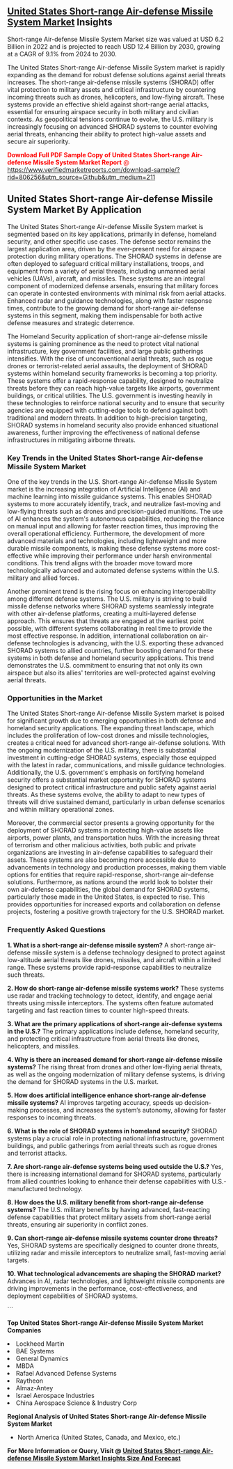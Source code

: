 <h2><a href="https://www.verifiedmarketreports.com/download-sample/?rid=806256&amp;utm_source=Github&amp;utm_medium=211" target="_blank">United States Short-range Air-defense Missile System Market</a> Insights</h2><p>Short-range Air-defense Missile System Market size was valued at USD 6.2 Billion in 2022 and is projected to reach USD 12.4 Billion by 2030, growing at a CAGR of 9.1% from 2024 to 2030.</p><p><p>The United States Short-range Air-defense Missile System market is rapidly expanding as the demand for robust defense solutions against aerial threats increases. The short-range air-defense missile systems (SHORAD) offer vital protection to military assets and critical infrastructure by countering incoming threats such as drones, helicopters, and low-flying aircraft. These systems provide an effective shield against short-range aerial attacks, essential for ensuring airspace security in both military and civilian contexts. As geopolitical tensions continue to evolve, the U.S. military is increasingly focusing on advanced SHORAD systems to counter evolving aerial threats, enhancing their ability to protect high-value assets and secure air superiority. <p><span class=""><span style="color: #ff0000;"><strong>Download Full PDF Sample Copy of United States Short-range Air-defense Missile System Market Report</strong> @ </span><a href="https://www.verifiedmarketreports.com/download-sample/?rid=806256&amp;utm_source=Github&amp;utm_medium=211" target="_blank">https://www.verifiedmarketreports.com/download-sample/?rid=806256&amp;utm_source=Github&amp;utm_medium=211</a></span></p></p><h2>United States Short-range Air-defense Missile System Market By Application</h2><p>The United States Short-range Air-defense Missile System market is segmented based on its key applications, primarily in defense, homeland security, and other specific use cases. The defense sector remains the largest application area, driven by the ever-present need for airspace protection during military operations. The SHORAD systems in defense are often deployed to safeguard critical military installations, troops, and equipment from a variety of aerial threats, including unmanned aerial vehicles (UAVs), aircraft, and missiles. These systems are an integral component of modernized defense arsenals, ensuring that military forces can operate in contested environments with minimal risk from aerial attacks. Enhanced radar and guidance technologies, along with faster response times, contribute to the growing demand for short-range air-defense systems in this segment, making them indispensable for both active defense measures and strategic deterrence.<p>The Homeland Security application of short-range air-defense missile systems is gaining prominence as the need to protect vital national infrastructure, key government facilities, and large public gatherings intensifies. With the rise of unconventional aerial threats, such as rogue drones or terrorist-related aerial assaults, the deployment of SHORAD systems within homeland security frameworks is becoming a top priority. These systems offer a rapid-response capability, designed to neutralize threats before they can reach high-value targets like airports, government buildings, or critical utilities. The U.S. government is investing heavily in these technologies to reinforce national security and to ensure that security agencies are equipped with cutting-edge tools to defend against both traditional and modern threats. In addition to high-precision targeting, SHORAD systems in homeland security also provide enhanced situational awareness, further improving the effectiveness of national defense infrastructures in mitigating airborne threats.<h3>Key Trends in the United States Short-range Air-defense Missile System Market</h3><p>One of the key trends in the U.S. Short-range Air-defense Missile System market is the increasing integration of Artificial Intelligence (AI) and machine learning into missile guidance systems. This enables SHORAD systems to more accurately identify, track, and neutralize fast-moving and low-flying threats such as drones and precision-guided munitions. The use of AI enhances the system's autonomous capabilities, reducing the reliance on manual input and allowing for faster reaction times, thus improving the overall operational efficiency. Furthermore, the development of more advanced materials and technologies, including lightweight and more durable missile components, is making these defense systems more cost-effective while improving their performance under harsh environmental conditions. This trend aligns with the broader move toward more technologically advanced and automated defense systems within the U.S. military and allied forces.<p>Another prominent trend is the rising focus on enhancing interoperability among different defense systems. The U.S. military is striving to build missile defense networks where SHORAD systems seamlessly integrate with other air-defense platforms, creating a multi-layered defense approach. This ensures that threats are engaged at the earliest point possible, with different systems collaborating in real time to provide the most effective response. In addition, international collaboration on air-defense technologies is advancing, with the U.S. exporting these advanced SHORAD systems to allied countries, further boosting demand for these systems in both defense and homeland security applications. This trend demonstrates the U.S. commitment to ensuring that not only its own airspace but also its allies' territories are well-protected against evolving aerial threats.<h3>Opportunities in the Market</h3><p>The United States Short-range Air-defense Missile System market is poised for significant growth due to emerging opportunities in both defense and homeland security applications. The expanding threat landscape, which includes the proliferation of low-cost drones and missile technologies, creates a critical need for advanced short-range air-defense solutions. With the ongoing modernization of the U.S. military, there is substantial investment in cutting-edge SHORAD systems, especially those equipped with the latest in radar, communications, and missile guidance technologies. Additionally, the U.S. government's emphasis on fortifying homeland security offers a substantial market opportunity for SHORAD systems designed to protect critical infrastructure and public safety against aerial threats. As these systems evolve, the ability to adapt to new types of threats will drive sustained demand, particularly in urban defense scenarios and within military operational zones.<p>Moreover, the commercial sector presents a growing opportunity for the deployment of SHORAD systems in protecting high-value assets like airports, power plants, and transportation hubs. With the increasing threat of terrorism and other malicious activities, both public and private organizations are investing in air-defense capabilities to safeguard their assets. These systems are also becoming more accessible due to advancements in technology and production processes, making them viable options for entities that require rapid-response, short-range air-defense solutions. Furthermore, as nations around the world look to bolster their own air-defense capabilities, the global demand for SHORAD systems, particularly those made in the United States, is expected to rise. This provides opportunities for increased exports and collaboration on defense projects, fostering a positive growth trajectory for the U.S. SHORAD market.<h3>Frequently Asked Questions</h3><p><strong>1. What is a short-range air-defense missile system?</strong> A short-range air-defense missile system is a defense technology designed to protect against low-altitude aerial threats like drones, missiles, and aircraft within a limited range. These systems provide rapid-response capabilities to neutralize such threats.</p><p><strong>2. How do short-range air-defense missile systems work?</strong> These systems use radar and tracking technology to detect, identify, and engage aerial threats using missile interceptors. The systems often feature automated targeting and fast reaction times to counter high-speed threats.</p><p><strong>3. What are the primary applications of short-range air-defense systems in the U.S.?</strong> The primary applications include defense, homeland security, and protecting critical infrastructure from aerial threats like drones, helicopters, and missiles.</p><p><strong>4. Why is there an increased demand for short-range air-defense missile systems?</strong> The rising threat from drones and other low-flying aerial threats, as well as the ongoing modernization of military defense systems, is driving the demand for SHORAD systems in the U.S. market.</p><p><strong>5. How does artificial intelligence enhance short-range air-defense missile systems?</strong> AI improves targeting accuracy, speeds up decision-making processes, and increases the system’s autonomy, allowing for faster responses to incoming threats.</p><p><strong>6. What is the role of SHORAD systems in homeland security?</strong> SHORAD systems play a crucial role in protecting national infrastructure, government buildings, and public gatherings from aerial threats such as rogue drones and terrorist attacks.</p><p><strong>7. Are short-range air-defense systems being used outside the U.S.?</strong> Yes, there is increasing international demand for SHORAD systems, particularly from allied countries looking to enhance their defense capabilities with U.S.-manufactured technology.</p><p><strong>8. How does the U.S. military benefit from short-range air-defense systems?</strong> The U.S. military benefits by having advanced, fast-reacting defense capabilities that protect military assets from short-range aerial threats, ensuring air superiority in conflict zones.</p><p><strong>9. Can short-range air-defense missile systems counter drone threats?</strong> Yes, SHORAD systems are specifically designed to counter drone threats, utilizing radar and missile interceptors to neutralize small, fast-moving aerial targets.</p><p><strong>10. What technological advancements are shaping the SHORAD market?</strong> Advances in AI, radar technologies, and lightweight missile components are driving improvements in the performance, cost-effectiveness, and deployment capabilities of SHORAD systems.</p>```</p><p><strong>Top United States Short-range Air-defense Missile System Market Companies</strong></p><div data-test-id=""><p><li>Lockheed Martin</li><li> BAE Systems</li><li> General Dynamics</li><li> MBDA</li><li> Rafael Advanced Defense Systems</li><li> Raytheon</li><li> Almaz-Antey</li><li> Israel Aerospace Industries</li><li> China Aerospace Science & Industry Corp</li></p><div><strong>Regional Analysis of&nbsp;United States Short-range Air-defense Missile System Market</strong></div><ul><li dir="ltr"><p dir="ltr">North America&nbsp;(United States, Canada, and Mexico, etc.)</p></li></ul><p><strong>For More Information or Query, Visit @&nbsp;</strong><strong><a href="https://www.verifiedmarketreports.com/product/short-range-air-defense-missile-system-market/?utm_source=Github&amp;utm_medium=211" target="_blank">United States Short-range Air-defense Missile System Market Insights Size And Forecast</a></strong></p></div>
